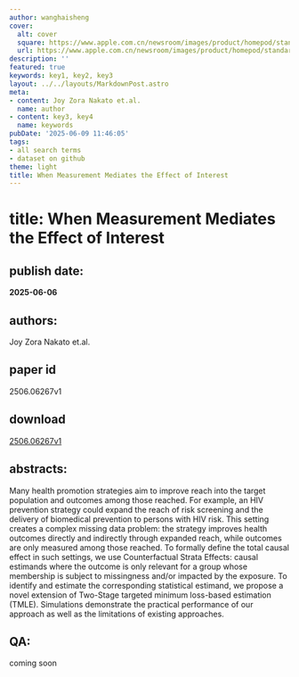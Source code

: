 ```yaml
---
author: wanghaisheng
cover:
  alt: cover
  square: https://www.apple.com.cn/newsroom/images/product/homepod/standard/Apple-HomePod-hero-230118_big.jpg.large_2x.jpg
  url: https://www.apple.com.cn/newsroom/images/product/homepod/standard/Apple-HomePod-hero-230118_big.jpg.large_2x.jpg
description: ''
featured: true
keywords: key1, key2, key3
layout: ../../layouts/MarkdownPost.astro
meta:
- content: Joy Zora Nakato et.al.
  name: author
- content: key3, key4
  name: keywords
pubDate: '2025-06-09 11:46:05'
tags:
- all search terms
- dataset on github
theme: light
title: When Measurement Mediates the Effect of Interest
---
```


# title: When Measurement Mediates the Effect of Interest 
## publish date: 
**2025-06-06** 
## authors: 
  Joy Zora Nakato et.al. 
## paper id
2506.06267v1
## download
[2506.06267v1](http://arxiv.org/abs/2506.06267v1)
## abstracts:
Many health promotion strategies aim to improve reach into the target population and outcomes among those reached. For example, an HIV prevention strategy could expand the reach of risk screening and the delivery of biomedical prevention to persons with HIV risk. This setting creates a complex missing data problem: the strategy improves health outcomes directly and indirectly through expanded reach, while outcomes are only measured among those reached. To formally define the total causal effect in such settings, we use Counterfactual Strata Effects: causal estimands where the outcome is only relevant for a group whose membership is subject to missingness and/or impacted by the exposure. To identify and estimate the corresponding statistical estimand, we propose a novel extension of Two-Stage targeted minimum loss-based estimation (TMLE). Simulations demonstrate the practical performance of our approach as well as the limitations of existing approaches.
## QA:
coming soon
